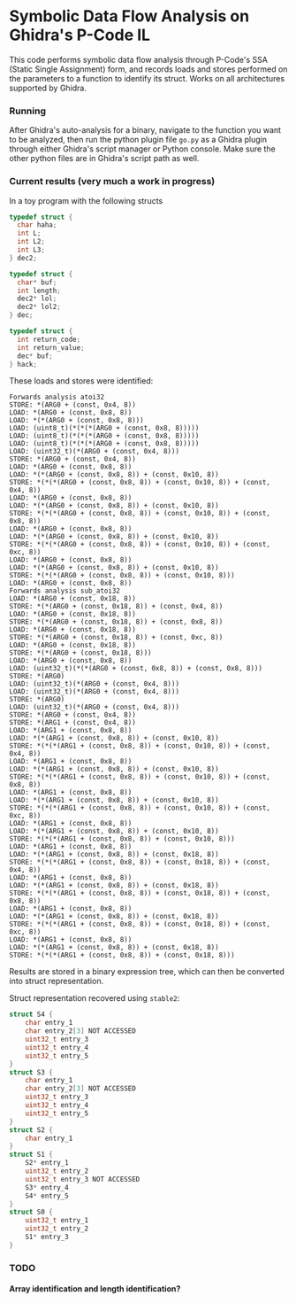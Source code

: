 # Symbolic Data Flow Analysis on Ghidra's P-Code IL

This code performs symbolic data flow analysis through P-Code's SSA (Static Single Assignment) form, and records loads and stores performed on the parameters to a function to identify its struct. Works on all architectures supported by Ghidra.

### Running

After Ghidra's auto-analysis for a binary, navigate to the function you want to be analyzed, then run the python plugin file `go.py` as a Ghidra plugin through either Ghidra's script manager or Python console. Make sure the other python files are in Ghidra's script path as well.

### Current results (very much a work in progress)

In a toy program with the following structs

```c
typedef struct {
  char haha;
  int L;
  int L2;
  int L3;
} dec2;

typedef struct {
  char* buf;
  int length;
  dec2* lol;
  dec2* lol2;
} dec;

typedef struct {
  int return_code;
  int return_value;
  dec* buf;
} hack;
```

These loads and stores were identified:

```
Forwards analysis atoi32
STORE: *(ARG0 + (const, 0x4, 8))
LOAD: *(ARG0 + (const, 0x8, 8))
LOAD: *(*(ARG0 + (const, 0x8, 8)))
LOAD: (uint8_t)(*(*(*(ARG0 + (const, 0x8, 8)))))
LOAD: (uint8_t)(*(*(*(ARG0 + (const, 0x8, 8)))))
LOAD: (uint8_t)(*(*(*(ARG0 + (const, 0x8, 8)))))
LOAD: (uint32_t)(*(ARG0 + (const, 0x4, 8)))
STORE: *(ARG0 + (const, 0x4, 8))
LOAD: *(ARG0 + (const, 0x8, 8))
LOAD: *(*(ARG0 + (const, 0x8, 8)) + (const, 0x10, 8))
STORE: *(*(*(ARG0 + (const, 0x8, 8)) + (const, 0x10, 8)) + (const, 0x4, 8))
LOAD: *(ARG0 + (const, 0x8, 8))
LOAD: *(*(ARG0 + (const, 0x8, 8)) + (const, 0x10, 8))
STORE: *(*(*(ARG0 + (const, 0x8, 8)) + (const, 0x10, 8)) + (const, 0x8, 8))
LOAD: *(ARG0 + (const, 0x8, 8))
LOAD: *(*(ARG0 + (const, 0x8, 8)) + (const, 0x10, 8))
STORE: *(*(*(ARG0 + (const, 0x8, 8)) + (const, 0x10, 8)) + (const, 0xc, 8))
LOAD: *(ARG0 + (const, 0x8, 8))
LOAD: *(*(ARG0 + (const, 0x8, 8)) + (const, 0x10, 8))
STORE: *(*(*(ARG0 + (const, 0x8, 8)) + (const, 0x10, 8)))
LOAD: *(ARG0 + (const, 0x8, 8))
Forwards analysis sub_atoi32
LOAD: *(ARG0 + (const, 0x18, 8))
STORE: *(*(ARG0 + (const, 0x18, 8)) + (const, 0x4, 8))
LOAD: *(ARG0 + (const, 0x18, 8))
STORE: *(*(ARG0 + (const, 0x18, 8)) + (const, 0x8, 8))
LOAD: *(ARG0 + (const, 0x18, 8))
STORE: *(*(ARG0 + (const, 0x18, 8)) + (const, 0xc, 8))
LOAD: *(ARG0 + (const, 0x18, 8))
STORE: *(*(ARG0 + (const, 0x18, 8)))
LOAD: *(ARG0 + (const, 0x8, 8))
LOAD: (uint32_t)(*(*(ARG0 + (const, 0x8, 8)) + (const, 0x8, 8)))
STORE: *(ARG0)
LOAD: (uint32_t)(*(ARG0 + (const, 0x4, 8)))
LOAD: (uint32_t)(*(ARG0 + (const, 0x4, 8)))
STORE: *(ARG0)
LOAD: (uint32_t)(*(ARG0 + (const, 0x4, 8)))
STORE: *(ARG0 + (const, 0x4, 8))
STORE: *(ARG1 + (const, 0x4, 8))
LOAD: *(ARG1 + (const, 0x8, 8))
LOAD: *(*(ARG1 + (const, 0x8, 8)) + (const, 0x10, 8))
STORE: *(*(*(ARG1 + (const, 0x8, 8)) + (const, 0x10, 8)) + (const, 0x4, 8))
LOAD: *(ARG1 + (const, 0x8, 8))
LOAD: *(*(ARG1 + (const, 0x8, 8)) + (const, 0x10, 8))
STORE: *(*(*(ARG1 + (const, 0x8, 8)) + (const, 0x10, 8)) + (const, 0x8, 8))
LOAD: *(ARG1 + (const, 0x8, 8))
LOAD: *(*(ARG1 + (const, 0x8, 8)) + (const, 0x10, 8))
STORE: *(*(*(ARG1 + (const, 0x8, 8)) + (const, 0x10, 8)) + (const, 0xc, 8))
LOAD: *(ARG1 + (const, 0x8, 8))
LOAD: *(*(ARG1 + (const, 0x8, 8)) + (const, 0x10, 8))
STORE: *(*(*(ARG1 + (const, 0x8, 8)) + (const, 0x10, 8)))
LOAD: *(ARG1 + (const, 0x8, 8))
LOAD: *(*(ARG1 + (const, 0x8, 8)) + (const, 0x18, 8))
STORE: *(*(*(ARG1 + (const, 0x8, 8)) + (const, 0x18, 8)) + (const, 0x4, 8))
LOAD: *(ARG1 + (const, 0x8, 8))
LOAD: *(*(ARG1 + (const, 0x8, 8)) + (const, 0x18, 8))
STORE: *(*(*(ARG1 + (const, 0x8, 8)) + (const, 0x18, 8)) + (const, 0x8, 8))
LOAD: *(ARG1 + (const, 0x8, 8))
LOAD: *(*(ARG1 + (const, 0x8, 8)) + (const, 0x18, 8))
STORE: *(*(*(ARG1 + (const, 0x8, 8)) + (const, 0x18, 8)) + (const, 0xc, 8))
LOAD: *(ARG1 + (const, 0x8, 8))
LOAD: *(*(ARG1 + (const, 0x8, 8)) + (const, 0x18, 8))
STORE: *(*(*(ARG1 + (const, 0x8, 8)) + (const, 0x18, 8)))
```

Results are stored in a binary expression tree, which can then be converted into struct representation.

Struct representation recovered using `stable2`:

```c
struct S4 {
	char entry_1
	char entry_2[3] NOT ACCESSED
	uint32_t entry_3
	uint32_t entry_4
	uint32_t entry_5
}
struct S3 {
	char entry_1
	char entry_2[3] NOT ACCESSED
	uint32_t entry_3
	uint32_t entry_4
	uint32_t entry_5
}
struct S2 {
	char entry_1
}
struct S1 {
	S2* entry_1
	uint32_t entry_2
	uint32_t entry_3 NOT ACCESSED
	S3* entry_4
	S4* entry_5
}
struct S0 {
	uint32_t entry_1
	uint32_t entry_2
	S1* entry_3
}
```

### TODO

#### Array identification and length identification?
